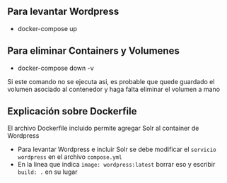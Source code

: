## Para levantar Wordpress

- docker-compose up

## Para eliminar Containers y Volumenes 

- docker-compose down -v

Si este comando no se ejecuta asi, es probable que quede guardado el volumen asociado al contenedor y haga falta eliminar 
el volumen a mano

## Explicación sobre Dockerfile

El archivo Dockerfile incluido permite agregar Solr al container de Wordpress

- Para levantar Wordpress e incluir Solr se debe modificar el `servicio wordpress` en el archivo `compose.yml`
- En la linea que indica `image: wordpress:latest` borrar eso y escribir `build: .` en su lugar